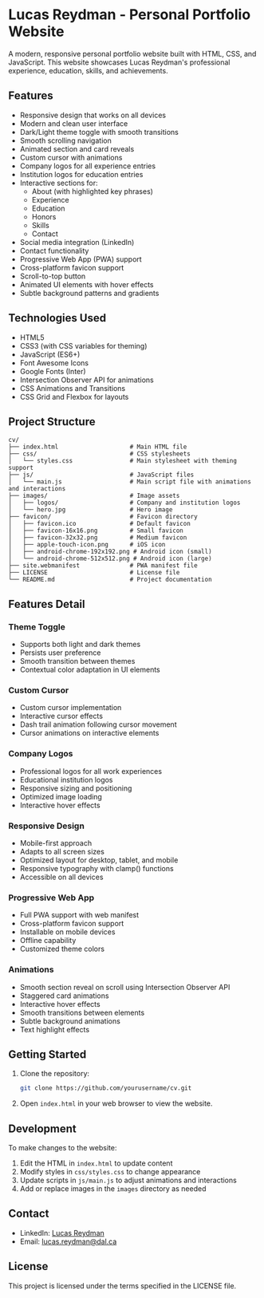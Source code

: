 # Lucas Reydman - Personal Portfolio Website

A modern, responsive personal portfolio website built with HTML, CSS, and JavaScript. This website showcases Lucas Reydman's professional experience, education, skills, and achievements.

## Features

- Responsive design that works on all devices
- Modern and clean user interface
- Dark/Light theme toggle with smooth transitions
- Smooth scrolling navigation
- Animated section and card reveals
- Custom cursor with animations
- Company logos for all experience entries
- Institution logos for education entries
- Interactive sections for:
  - About (with highlighted key phrases)
  - Experience
  - Education
  - Honors
  - Skills
  - Contact
- Social media integration (LinkedIn)
- Contact functionality
- Progressive Web App (PWA) support
- Cross-platform favicon support
- Scroll-to-top button
- Animated UI elements with hover effects
- Subtle background patterns and gradients

## Technologies Used

- HTML5
- CSS3 (with CSS variables for theming)
- JavaScript (ES6+)
- Font Awesome Icons
- Google Fonts (Inter)
- Intersection Observer API for animations
- CSS Animations and Transitions
- CSS Grid and Flexbox for layouts

## Project Structure

```
cv/
├── index.html                    # Main HTML file
├── css/                          # CSS stylesheets
│   └── styles.css                # Main stylesheet with theming support
├── js/                           # JavaScript files
│   └── main.js                   # Main script file with animations and interactions
├── images/                       # Image assets
│   ├── logos/                    # Company and institution logos
│   └── hero.jpg                  # Hero image
├── favicon/                      # Favicon directory
│   ├── favicon.ico               # Default favicon
│   ├── favicon-16x16.png         # Small favicon
│   ├── favicon-32x32.png         # Medium favicon
│   ├── apple-touch-icon.png      # iOS icon
│   ├── android-chrome-192x192.png # Android icon (small)
│   └── android-chrome-512x512.png # Android icon (large)
├── site.webmanifest              # PWA manifest file
├── LICENSE                       # License file
└── README.md                     # Project documentation
```

## Features Detail

### Theme Toggle
- Supports both light and dark themes
- Persists user preference
- Smooth transition between themes
- Contextual color adaptation in UI elements

### Custom Cursor
- Custom cursor implementation
- Interactive cursor effects
- Dash trail animation following cursor movement
- Cursor animations on interactive elements

### Company Logos
- Professional logos for all work experiences
- Educational institution logos
- Responsive sizing and positioning
- Optimized image loading
- Interactive hover effects

### Responsive Design
- Mobile-first approach
- Adapts to all screen sizes
- Optimized layout for desktop, tablet, and mobile
- Responsive typography with clamp() functions
- Accessible on all devices

### Progressive Web App
- Full PWA support with web manifest
- Cross-platform favicon support
- Installable on mobile devices
- Offline capability
- Customized theme colors

### Animations
- Smooth section reveal on scroll using Intersection Observer API
- Staggered card animations
- Interactive hover effects
- Smooth transitions between elements
- Subtle background animations
- Text highlight effects

## Getting Started

1. Clone the repository:
   ```bash
   git clone https://github.com/yourusername/cv.git
   ```

2. Open `index.html` in your web browser to view the website.

## Development

To make changes to the website:

1. Edit the HTML in `index.html` to update content
2. Modify styles in `css/styles.css` to change appearance
3. Update scripts in `js/main.js` to adjust animations and interactions
4. Add or replace images in the `images` directory as needed

## Contact

- LinkedIn: [Lucas Reydman](https://www.linkedin.com/in/lucasreydman)
- Email: lucas.reydman@dal.ca

## License

This project is licensed under the terms specified in the LICENSE file.
